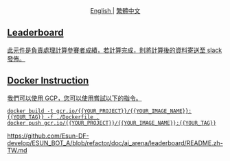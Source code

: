 <p align="center">
  <a href="./README.md"> English </a> | <a href="./README.zh-TW.md"> 繁體中文
</p>


## Leaderboard
此元件是負責處理計算參賽者成績，若計算完成，則將計算後的資料寄送至 slack 發佈。

## Docker Instruction
我們可以使用 GCP，您可以使用嘗試以下的指令。
```
docker build -t gcr.io/{{YOUR_PROJECT}}/{{YOUR_IMAGE_NAME}}:{{YOUR_TAG}} -f ./Dockerfile .
docker push gcr.io/{{YOUR_PROJECT}}/{{YOUR_IMAGE_NAME}}:{{YOUR_TAG}}
```
https://github.com/Esun-DF-develop/ESUN_BOT_A/blob/refactor/doc/ai_arena/leaderboard/README.zh-TW.md
